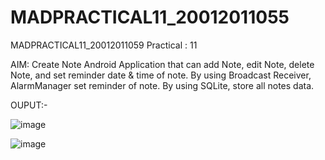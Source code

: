 # MADPRACTICAL11_20012011055
MADPRACTICAL11_20012011059
Practical : 11

AIM: Create Note Android Application that can add Note, edit Note, delete Note, and set reminder date & time of note. By using Broadcast Receiver, AlarmManager set reminder of note. By using SQLite, store all notes data.

OUPUT:-

![image](https://user-images.githubusercontent.com/110708438/202854301-6a62b42c-1fac-449d-8d98-ff3807eb3b2a.png)

![image](https://user-images.githubusercontent.com/110708438/202854335-1a5738f2-541c-4a48-98ad-8e6ff52136f8.png)

